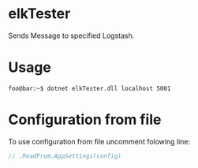 # elkTester
Sends Message to specified Logstash.

# Usage

```console
foo@bar:~$ dotnet elkTester.dll localhost 5001

```

# Configuration from file
To use configuration from file uncomment folowing line:

```csharp
// .ReadFrom.AppSettings(config)
```
